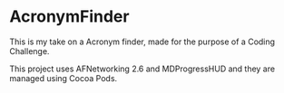 # AcronymFinder

This is my take on a Acronym finder, made for the purpose of a Coding Challenge. 

This project uses AFNetworking 2.6 and MDProgressHUD and they are managed using Cocoa Pods.

